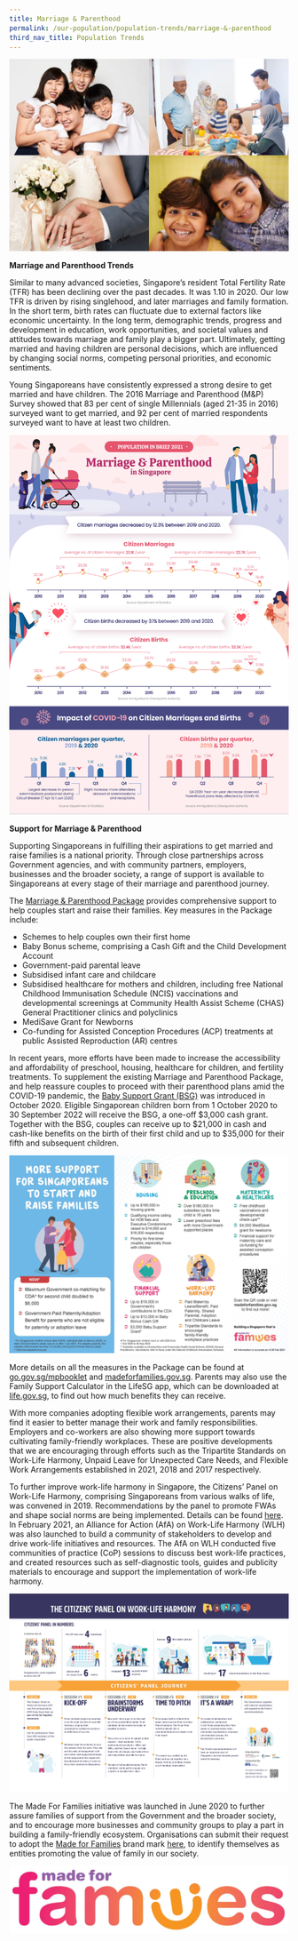 ```yaml
---
title: Marriage & Parenthood
permalink: /our-population/population-trends/marriage-&-parenthood
third_nav_title: Population Trends
---
```


![Family collage](/images/stock-image-19.JPG)

**Marriage and Parenthood Trends**

Similar to many advanced societies, Singapore’s resident Total Fertility Rate (TFR) has been declining over the past decades. It was 1.10 in 2020.
Our low TFR is driven by rising singlehood, and later marriages and family formation. In the short term, birth rates can fluctuate due to external factors like economic uncertainty. In the long term, demographic trends, progress and development in education, work opportunities, and societal values and attitudes towards marriage and family play a bigger part. Ultimately, getting married and having children are personal decisions, which are influenced by changing social norms, competing personal priorities, and economic sentiments.

Young Singaporeans have consistently expressed a strong desire to get married and have children. The 2016 Marriage and Parenthood (M&P) Survey showed that 83 per cent of single Millennials (aged 21-35 in 2016) surveyed want to get married, and 92 per cent of married respondents surveyed want to have at least two children.

![Marriage and Parenthood Infographic](/images/Population-in-Brief-2021-Marriage-Parenthood-Infographic.jpg)

**Support for Marriage & Parenthood**

Supporting Singaporeans in fulfilling their aspirations to get married and raise families is a national priority. Through close partnerships across Government agencies, and with community partners, employers, businesses and the broader society, a range of support is available to Singaporeans at every stage of their marriage and parenthood journey.

The [Marriage & Parenthood Package](https://www.go.gov.sg/mpbooklet) provides comprehensive support to help couples start and raise their families. Key measures in the Package include:
* Schemes to help couples own their first home
* Baby Bonus scheme, comprising a Cash Gift and the Child Development Account
* Government-paid parental leave
* Subsidised infant care and childcare
* Subsidised healthcare for mothers and children, including free National Childhood Immunisation Schedule (NCIS) vaccinations and developmental screenings at Community Health Assist Scheme (CHAS) General Practitioner clinics and polyclinics
* MediSave Grant for Newborns
* Co-funding for Assisted Conception Procedures (ACP) treatments at public Assisted Reproduction (AR) centres

In recent years, more efforts have been made to increase the accessibility and affordability of preschool, housing, healthcare for children, and fertility treatments. To supplement the existing Marriage and Parenthood Package, and help reassure couples to proceed with their parenthood plans amid the COVID-19 pandemic, the [Baby Support Grant (BSG)](https://www.go.gov.sg/baby-support-grant) was introduced in October 2020. Eligible Singaporean children born from 1 October 2020 to 30 September 2022 will receive the BSG, a one-off $3,000 cash grant. Together with the BSG, couples can receive up to $21,000 in cash and cash-like benefits on the birth of their first child and up to $35,000 for their fifth and subsequent children.

![Support Raising Families](/images/support-raising-families.jpg)

More details on all the measures in the Package can be found at [go.gov.sg/mpbooklet](https://www.go.gov.sg/mpbooklet) and [madeforfamilies.gov.sg](https://www.madeforfamilies.gov.sg). Parents may also use the Family Support Calculator in the LifeSG app, which can be downloaded at [life.gov.sg](https://life.gov.sg), to find out how much benefits they can receive.

With more companies adopting flexible work arrangements, parents may find it easier to better manage their work and family responsibilities. Employers and co-workers are also showing more support towards cultivating family-friendly workplaces. These are positive developments that we are encouraging through efforts such as the Tripartite Standards on Work-Life Harmony, Unpaid Leave for Unexpected Care Needs, and Flexible Work Arrangements established in 2021, 2018 and 2017 respectively.

To further improve work-life harmony in Singapore, the Citizens’ Panel on Work-Life Harmony, comprising Singaporeans from various walks of life, was convened in 2019. Recommendations by the panel to promote FWAs and shape social norms are being implemented. Details can be found [here](https://www.ideas.gov.sg/public/CitizensPanel_WorkLifeHarmony). In February 2021, an Alliance for Action (AfA) on Work-Life Harmony (WLH) was also launched to build a community of stakeholders to develop and drive work-life initiatives and resources. The AfA on WLH conducted five communities of practice (CoP) sessions to discuss best work-life practices, and created resources such as self-diagnostic tools, guides and publicity materials to encourage and support the implementation of work-life harmony.

![Citizens' Panel infographic](/images/CP-2019-infographic.jpg)

The Made For Families initiative was launched in June 2020 to further assure families of support from the Government and the broader society, and to encourage more businesses and community groups to play a part in building a family-friendly ecosystem. Organisations can submit their request to adopt the [Made for Families](https://www.go.gov.sg/madeforfamilies) brand mark [here](https://www.madeforfamilies.gov.sg/MadeForFamilies), to identify themselves as entities promoting the value of family in our society.

![Made For Families Brand Mark](/images/MFF-small.jpg)
